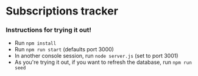 # Subscriptions tracker

### Instructions for trying it out!
- Run `npm install`
- Run `npm run start` (defaults port 3000)
- In another console session, run `node server.js` (set to port 3001)
- As you're trying it out, if you want to refresh the database, run `npm run seed`
